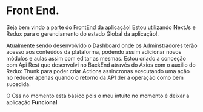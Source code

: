 # Front End.

Seja bem vindo a parte do FrontEnd da aplicação!
Estou utilizando NextJs e Redux para o gerenciamento do estado Global da aplicação!.

Atualmente sendo desenvolvido o Dashboard onde os Adminstradores terão acesso aos conteúdos da plataforma, podendo assim adicionar novos módulos e aulas assim com editar as mesmas.
Estou criado a conceção com Api Rest que desenvolvi no BackEnd através do Axios com o auxilio do Redux Thunk para poder criar Actions assincronas executando uma ação no reducer apenas quando o retorno da API der a operação como bem sucedida.

O Css no momento está básico pois o meu intuito no momento é deixar a aplicação <strong>Funcional<strong>
